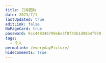 ```yaml
---
title: 日常图片
date: 2023/7/1
lastUpdated: true
editLink: false
NoPageCard: true
password: 9cc448346799ebe3f8f44b1d98b4f970
tags:
  - 个人
permalink: /everydayPicture/
hideComments: true
---
```

<everydayPicture/>